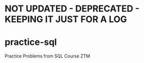 # NOT UPDATED - DEPRECATED - KEEPING IT JUST FOR A LOG
# practice-sql
Practice Problems from SQL Course ZTM
